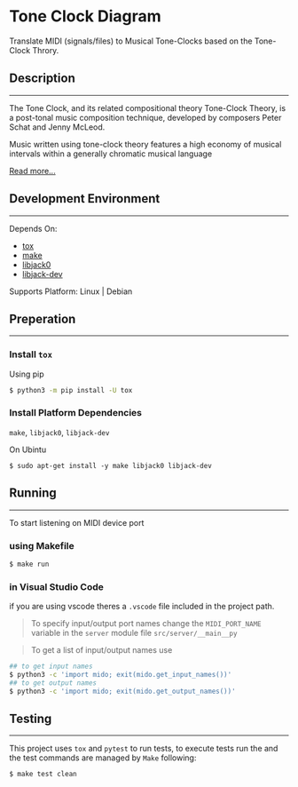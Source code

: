 **Tone Clock Diagram**
===
 Translate MIDI (signals/files) to Musical Tone-Clocks based on the Tone-Clock Throry.

## Description
---
The Tone Clock, and its related compositional theory Tone-Clock Theory, is a post-tonal music composition technique, developed by composers Peter Schat and Jenny McLeod.

Music written using tone-clock theory features a high economy of musical intervals within a generally chromatic musical language

[Read more...](https://en.wikipedia.org/wiki/Tone_Clock)

## Development Environment
---
Depends On:
- [tox](https://tox.wiki/en/latest/index.html)
- [make](https://www.gnu.org/software/make/)
- [libjack0](https://packages.debian.org/sid/libjack0)
- [libjack-dev](https://packages.debian.org/sid/libjack-dev)

Supports Platform: Linux | Debian
## Preperation
---
### Install `tox`

Using pip
```bash
$ python3 -m pip install -U tox
```
### Install Platform Dependencies 
`make`, `libjack0`, `libjack-dev`

On Ubintu
```
$ sudo apt-get install -y make libjack0 libjack-dev
```
 
## Running
---
To start listening on MIDI device port
### using Makefile
```bash
$ make run
```

### in Visual Studio Code

if you are using vscode theres a `.vscode` file included in the project path.

>To specify input/output port names change the `MIDI_PORT_NAME` variable in the `server` module file `src/server/__main__py`

>To get a list of input/output names use
```bash
## to get input names
$ python3 -c 'import mido; exit(mido.get_input_names())'
## to get output names
$ python3 -c 'import mido; exit(mido.get_output_names())'
```
## Testing
---
This project uses `tox` and `pytest` to run tests, to execute tests run the and the test commands are managed by `Make` following:
```
$ make test clean
```

